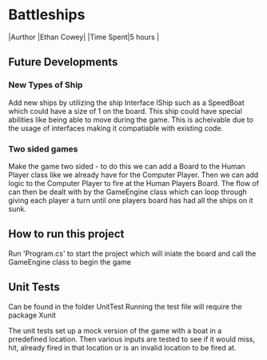 # Battleships

|Aurthor   |Ethan Cowey|
|Time Spent|5 hours    |

## Future Developments

### New Types of Ship
Add new ships by utilizing the ship Interface IShip such as a SpeedBoat which could have a size of 1 on the board. This ship could have special abilities like being able to move during the game.
This is acheivable due to the usage of interfaces making it compatiable with existing code.

### Two sided games
Make the game two sided - to do this we can add a Board to the Human Player class like we already have for the Computer Player.
Then we can add logic to the Computer Player to fire at the Human Players Board. The flow of can then be dealt with by the GameEngine class which can loop through giving each player a turn until one players board has had all the ships on it sunk.

## How to run this project

Run 'Program.cs' to start the project which will iniate the board and call the GameEngine class to begin the game

## Unit Tests

Can be found in the folder UnitTest
Running the test file will require the package Xunit

The unit tests set up a mock version of the game with a boat in a prredefined location. Then various inputs are tested to see if it would miss, hit, already fired in that location or is an invalid location to be fired at.